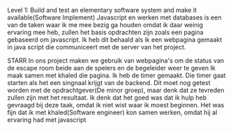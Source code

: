 Level 1: Build and test an elementary software system and make it available(Software Implement)
Javascript en werken met databases is een van de taken waar ik me mee bezig ga houden omdat ik daar weinig ervaring mee heb, zullen het basis opdrachten zijn zoals een pagina gebaseerd om javascript. Ik heb dit behaald als ik een webpagina gemaakt in java script die communiceert met de server van het project.

STARR
In ons project maken we gebruik van webpagina's om de status van de escape room beide aan de spelers en de begeleider weer te geven
Ik maak samen met khaled die pagina. Ik heb de timer gemaakt. Die timer gaat starten als het een singnaal krijgt van de backend. 
Dit moet nog getest worden met de opdrachtgever(De minor groep), maar denk dat ze tevreden zullen zijn met het resultaat.
Ik denk dat het goed was dat ik hulp heb gevraagd bij deze taak, omdat ik niet wist waar ik moest beginnen.
Het was fijn dat ik met khaled(Software engineer) kon samen werken, omdat hij al ervaring had met javascript


